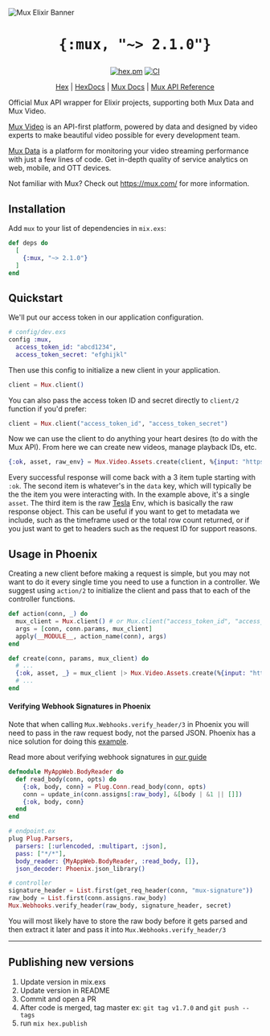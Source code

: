 ![Mux Elixir Banner](github-elixir-sdk.png)

<h1 align="center"><pre>{:mux, "~> 2.1.0"}</pre></h1>

<p align="center">
  <a href="https://hex.pm/packages/mux"><img src="https://img.shields.io/hexpm/v/mux" title="hex.pm" /></a>
  <a href="https://github.com/muxinc/mux-elixir/actions/workflows/ci.yml"><img src="https://github.com/muxinc/mux-elixir/actions/workflows/ci.yml/badge.svg" title="CI" /></a>
</p>
<p align="center">
  <a href="https://hex.pm/packages/mux">Hex</a> |
  <a href="https://hexdocs.pm/mux/Mux.html">HexDocs</a> |
  <a href="https://docs.mux.com">Mux Docs</a> |
  <a href="https://docs.mux.com/api-reference">Mux API Reference </a>
</p>

<!-- MDOC !-->

Official Mux API wrapper for Elixir projects, supporting both Mux Data and Mux Video.

[Mux Video](https://mux.com/video) is an API-first platform, powered by data and designed by video experts to make beautiful video possible for every development team.

[Mux Data](https://mux.com/data) is a platform for monitoring your video streaming performance with just a few lines of code. Get in-depth quality of service analytics on web, mobile, and OTT devices.

Not familiar with Mux? Check out https://mux.com/ for more information.

## Installation

Add `mux` to your list of dependencies in `mix.exs`:

```elixir
def deps do
  [
    {:mux, "~> 2.1.0"}
  ]
end
```

## Quickstart

We'll put our access token in our application configuration.

```elixir
# config/dev.exs
config :mux,
  access_token_id: "abcd1234",
  access_token_secret: "efghijkl"
```

Then use this config to initialize a new client in your application.

```elixir
client = Mux.client()
```

You can also pass the access token ID and secret directly to `client/2` function if you'd prefer:

```elixir
client = Mux.client("access_token_id", "access_token_secret")
```

Now we can use the client to do anything your heart desires (to do with the Mux API). From here we can
create new videos, manage playback IDs, etc.

```elixir
{:ok, asset, raw_env} = Mux.Video.Assets.create(client, %{input: "https://example.com/video.mp4"});
```

Every successful response will come back with a 3 item tuple starting with `:ok`. The second item
is whatever's in the `data` key, which will typically be the the item you were interacting with. In
the example above, it's a single `asset`. The third item is the raw [Tesla](https://github.com/teamon/tesla)
Env, which is basically the raw response object. This can be useful if you want to get to metadata we
include, such as the timeframe used or the total row count returned, or if you just want to get to
headers such as the request ID for support reasons.

## Usage in Phoenix

Creating a new client before making a request is simple, but you may not want to do it every
single time you need to use a function in a controller. We suggest using `action/2` to initialize
the client and pass that to each of the controller functions.

```elixir
def action(conn, _) do
  mux_client = Mux.client() # or Mux.client("access_token_id", "access_token_secret")
  args = [conn, conn.params, mux_client]
  apply(__MODULE__, action_name(conn), args)
end

def create(conn, params, mux_client) do
  # ...
  {:ok, asset, _} = mux_client |> Mux.Video.Assets.create(%{input: "http://example.com/input.mp4"})
  # ...
end
```

#### Verifying Webhook Signatures in Phoenix

Note that when calling `Mux.Webhooks.verify_header/3` in Phoenix you will need to pass in the raw request
body, not the parsed JSON. Phoenix has a nice solution for doing this [example](https://github.com/phoenixframework/phoenix/issues/459#issuecomment-440820663).

Read more about verifying webhook signatures in [our guide](https://docs.mux.com/docs/webhook-security)

```elixir
defmodule MyAppWeb.BodyReader do
  def read_body(conn, opts) do
    {:ok, body, conn} = Plug.Conn.read_body(conn, opts)
    conn = update_in(conn.assigns[:raw_body], &[body | &1 || []])
    {:ok, body, conn}
  end
end

# endpoint.ex
plug Plug.Parsers,
  parsers: [:urlencoded, :multipart, :json],
  pass: ["*/*"],
  body_reader: {MyAppWeb.BodyReader, :read_body, []},
  json_decoder: Phoenix.json_library()

# controller
signature_header = List.first(get_req_header(conn, "mux-signature"))
raw_body = List.first(conn.assigns.raw_body)
Mux.Webhooks.verify_header(raw_body, signature_header, secret)
```

You will most likely have to store the raw body before it gets parsed and then extract it later and
pass it into `Mux.Webhooks.verify_header/3`

<!-- MDOC !-->

---

## Publishing new versions

1. Update version in mix.exs
1. Update version in README
1. Commit and open a PR
1. After code is merged, tag master ex: `git tag v1.7.0` and `git push --tags`
1. run `mix hex.publish`
